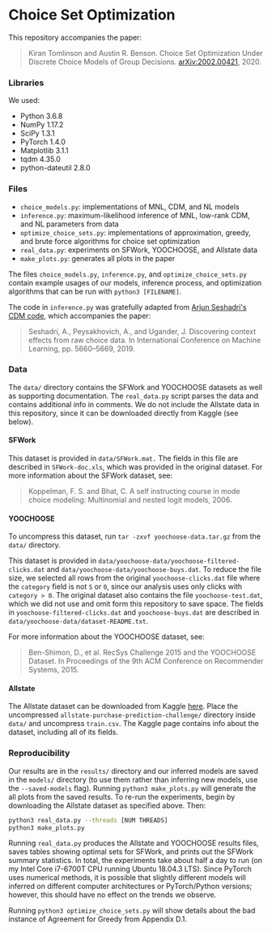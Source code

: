 # Choice Set Optimization
This repository accompanies the paper:
> Kiran Tomlinson and Austin R. Benson. Choice Set Optimization Under Discrete Choice Models of Group Decisions. [arXiv:2002.00421](https://arxiv.org/abs/2002.00421), 2020.

### Libraries 
We used:
- Python 3.6.8
- NumPy 1.17.2
- SciPy 1.3.1 
- PyTorch 1.4.0
- Matplotlib 3.1.1
- tqdm 4.35.0
- python-dateutil 2.8.0

### Files
- ``choice_models.py``: implementations of MNL, CDM, and NL models
- ``inference.py``: maximum-likelihood inference of MNL, low-rank CDM, and NL parameters from data
- ``optimize_choice_sets.py``: implementations of approximation, greedy, and brute force algorithms for choice set optimization
- ``real_data.py``: experiments on SFWork, YOOCHOOSE, and Allstate data
- ``make_plots.py``: generates all plots in the paper

The files ``choice_models.py``, ``inference.py``, and ``optimize_choice_sets.py`` contain example usages of our models,
inference process, and optimization algorithms that can be run with ``python3 [FILENAME]``.

The code in ``inference.py`` was gratefully adapted from [Arjun Seshadri's CDM code](https://github.com/arjunsesh/cdm-icml), which
accompanies the paper:
>Seshadri, A., Peysakhovich, A., and Ugander, J. Discovering context effects from raw choice data. 
In International Conference on Machine Learning, pp. 5660–5669, 2019.

### Data
The ``data/`` directory contains the SFWork and YOOCHOOSE datasets as well as supporting
documentation. The ``real_data.py`` script parses the data and contains additional info in comments. We do not include
the Allstate data in this repository, since it can be downloaded directly from Kaggle (see below).

#### SFWork
This dataset is provided in ``data/SFWork.mat.`` The fields in this file are described in ``SFWork-doc.xls``, which
was provided in the original dataset. For more information about the SFWork dataset, see:
>Koppelman, F. S. and Bhat, C. A self instructing course in mode choice modeling: Multinomial and nested logit models, 2006.

#### YOOCHOOSE
To uncompress this dataset, run ``tar -zxvf yoochoose-data.tar.gz`` from the ``data/`` directory.

This dataset is provided in ``data/yoochoose-data/yoochoose-filtered-clicks.dat`` and ``data/yoochoose-data/yoochoose-buys.dat``.
To reduce the file size, we selected all rows from the original ``yoochoose-clicks.dat`` file where
the ``category`` field is not ``S`` or ``0``, since our analysis uses only clicks with ``category > 0``. The original
dataset also contains the file ``yoochoose-test.dat``, which we did not use and omit form this repository to save space.
The fields in ``yoochoose-filtered-clicks.dat`` and ``yoochoose-buys.dat`` are described in ``data/yoochoose-data/dataset-README.txt``.

For more information about the YOOCHOOSE dataset, see:
> Ben-Shimon, D., et al. RecSys Challenge 2015 and the YOOCHOOSE Dataset. In Proceedings of the 9th ACM Conference on Recommender Systems, 2015.

#### Allstate

The Allstate dataset can be downloaded from Kaggle [here](https://www.kaggle.com/c/allstate-purchase-prediction-challenge/data).
Place the uncompressed ``allstate-purchase-prediction-challenge/`` directory inside ``data/`` and uncompress ``train.csv``.
The Kaggle page contains info about the dataset, including all of its fields.

### Reproducibility
Our results are in the ``results/`` directory and our inferred models are saved in the ``models/`` directory (to use
them rather than inferring new models, use the ``--saved-models`` flag). Running ``python3 make_plots.py`` will
generate the all plots from the saved results. To re-run the experiments, begin by downloading the Allstate dataset as
specified above. Then:
```bash
python3 real_data.py --threads [NUM THREADS]
python3 make_plots.py
```
Running ``real_data.py`` produces the Allstate and YOOCHOOSE results files, saves tables showing optimal sets for 
SFWork, and prints out the SFWork summary statistics. In total, the experiments take about half a day to run (on my 
Intel Core i7-6700T CPU running Ubuntu 18.04.3 LTS). Since PyTorch uses numerical methods, it is possible that slightly
different models will inferred on different computer architectures or PyTorch/Python versions; however, this should have
no effect on the trends we observe.

Running ``python3 optimize_choice_sets.py`` will show details about the bad instance of Agreement for Greedy from Appendix D.1.





